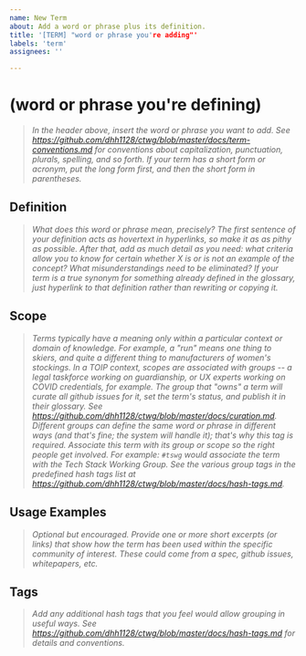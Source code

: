 ```yaml
---
name: New Term
about: Add a word or phrase plus its definition.
title: '[TERM] "word or phrase you're adding"'
labels: 'term'
assignees: ''

---
```


# (word or phrase you're defining)
>_In the header above, insert the word or phrase you want to add. See https://github.com/dhh1128/ctwg/blob/master/docs/term-conventions.md for conventions about capitalization, punctuation, plurals, spelling, and so forth. If your term has a short form or acronym, put the long form first, and then the short form in parentheses._

## Definition
>_What does this word or phrase mean, precisely? The first sentence of your definition acts as hovertext in hyperlinks, so make it as as pithy as possible. After that, add as much detail as you need: what criteria allow you to know for certain whether X is or is not an example of the concept? What misunderstandings need to be eliminated? If your term is a true synonym for something already defined in the glossary, just hyperlink to that definition rather than rewriting or copying it._

## Scope
>_Terms typically have a meaning only within a particular context or domain of knowledge. For example, a "run" means one thing to skiers, and quite a different thing to manufacturers of women's stockings. In a TOIP context, scopes are associated with groups -- a legal taskforce working on guardianship, or UX experts working on COVID credentials, for example. The group that "owns" a term will curate all github issues for it, set the term's status, and publish it in their glossary. See https://github.com/dhh1128/ctwg/blob/master/docs/curation.md. Different groups can define the same word or phrase in different ways (and that's fine; the system will handle it); that's why this tag is required. Associate this term with its group or scope so the right people get involved. For example: `#tswg` would associate the term with the Tech Stack Working Group. See the various group tags in the predefined hash tags list at https://github.com/dhh1128/ctwg/blob/master/docs/hash-tags.md._

## Usage Examples
>_Optional but encouraged. Provide one or more short excerpts (or links) that show how the term has been used within the specific community of interest. These could come from a spec, github issues, whitepapers, etc._

## Tags
>_Add any additional hash tags that you feel would allow grouping in useful ways. See https://github.com/dhh1128/ctwg/blob/master/docs/hash-tags.md for details and conventions._
